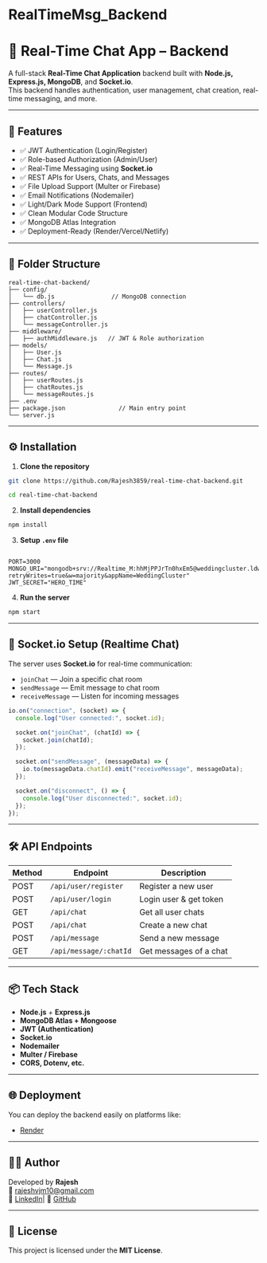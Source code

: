 # RealTimeMsg_Backend


# 💬 Real-Time Chat App – Backend

A full-stack **Real-Time Chat Application** backend built with **Node.js, Express.js, MongoDB**, and **Socket.io**.  
This backend handles authentication, user management, chat creation, real-time messaging, and more.

---

## 🚀 Features

- ✅ JWT Authentication (Login/Register)
- ✅ Role-based Authorization (Admin/User)
- ✅ Real-Time Messaging using **Socket.io**
- ✅ REST APIs for Users, Chats, and Messages
- ✅ File Upload Support (Multer or Firebase)
- ✅ Email Notifications (Nodemailer)
- ✅ Light/Dark Mode Support (Frontend)
- ✅ Clean Modular Code Structure
- ✅ MongoDB Atlas Integration
- ✅ Deployment-Ready (Render/Vercel/Netlify)

---

## 📁 Folder Structure

```
real-time-chat-backend/
├── config/
│   └── db.js                // MongoDB connection
├── controllers/
│   ├── userController.js
│   ├── chatController.js
│   └── messageController.js
├── middleware/
│   ├── authMiddleware.js   // JWT & Role authorization
├── models/
│   ├── User.js
│   ├── Chat.js
│   └── Message.js
├── routes/
│   ├── userRoutes.js
│   ├── chatRoutes.js
│   └── messageRoutes.js
├── .env
├── package.json               // Main entry point
└── server.js 
```

---

## ⚙️ Installation

1. **Clone the repository**
```bash
git clone https://github.com/Rajesh3859/real-time-chat-backend.git

cd real-time-chat-backend
```

2. **Install dependencies**
```bash
npm install
```

3. **Setup `.env` file**
```env

PORT=3000
MONGO_URI="mongodb+srv://Realtime_M:hhMjPPJrTn0hxEm5@weddingcluster.ldwao.mongodb.net/?retryWrites=true&w=majority&appName=WeddingCluster"
JWT_SECRET="HERO_TIME"
```

4. **Run the server**
```bash
npm start
```

---

## 📡 Socket.io Setup (Realtime Chat)

The server uses **Socket.io** for real-time communication:
- `joinChat` — Join a specific chat room
- `sendMessage` — Emit message to chat room
- `receiveMessage` — Listen for incoming messages

```js
io.on("connection", (socket) => {
  console.log("User connected:", socket.id);

  socket.on("joinChat", (chatId) => {
    socket.join(chatId);
  });

  socket.on("sendMessage", (messageData) => {
    io.to(messageData.chatId).emit("receiveMessage", messageData);
  });

  socket.on("disconnect", () => {
    console.log("User disconnected:", socket.id);
  });
});
```

---

## 🛠 API Endpoints

| Method | Endpoint               | Description              |
|--------|------------------------|--------------------------|
| POST   | `/api/user/register`   | Register a new user      |
| POST   | `/api/user/login`      | Login user & get token   |
| GET    | `/api/chat`            | Get all user chats       |
| POST   | `/api/chat`            | Create a new chat        |
| POST   | `/api/message`         | Send a new message       |
| GET    | `/api/message/:chatId` | Get messages of a chat   |

---

## 📦 Tech Stack

- **Node.js** + **Express.js**
- **MongoDB Atlas + Mongoose**
- **JWT (Authentication)**
- **Socket.io**
- **Nodemailer**
- **Multer / Firebase**
- **CORS, Dotenv, etc.**

---

## 🌐 Deployment

You can deploy the backend easily on platforms like:
- [Render](https://realtimemsg-backend.onrender.com)

---

## 👨‍💻 Author

Developed by **Rajesh**  
📧 rajeshvjm10@gmail.com  
💼 [LinkedIn](https://www.linkedin.com/public-profile/settings?trk=d_flagship3_profile_self_view_public_profile)| 🐙 [GitHub](https://github.com/Rajesh3859)

---

## 📜 License

This project is licensed under the **MIT License**.
